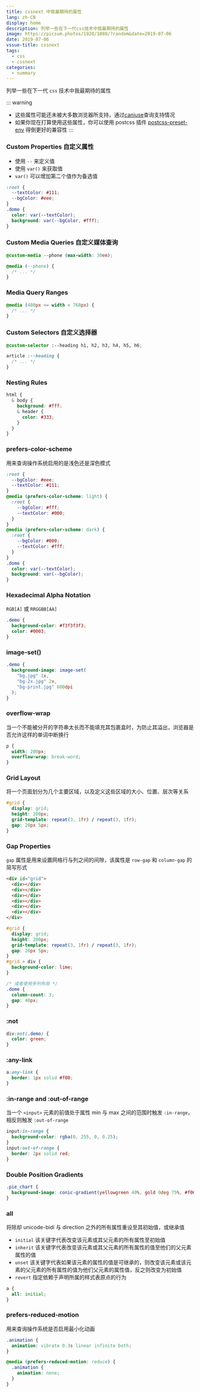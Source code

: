 ```yaml
---
title: cssnext 中我最期待的属性
lang: zh-CN
display: home
description: 列举一些在下一代css技术中我最期待的属性
image: https://picsum.photos/1920/1080/?random&date=2019-07-06
date: 2019-07-06
vssue-title: cssnext
tags:
  - css
  - cssnext
categories:
  - summary
--- 
```


列举一些在下一代 `css` 技术中我最期待的属性

<!-- more -->

::: warning
- 这些属性可能还未被大多数浏览器所支持，通过[caniuse](https://caniuse.com)查询支持情况
- 如果你现在打算使用这些属性，你可以使用 postcss 插件 [postcss-preset-env](https://github.com/csstools/postcss-preset-env) 得倒更好的兼容性
:::

### Custom Properties 自定义属性

- 使用 `--` 来定义值
- 使用 `var()` 来获取值
- `var()` 可以增加第二个值作为备选值

``` css
:root {
  --textColor: #111;
  --bgColor: #eee;
}
.dome {
  color: var(--textColor);
  background: var(--bgColor, #fff);
}
```

### Custom Media Queries 自定义媒体查询

``` css
@custom-media --phone (max-width: 30em);

@media (--phone) {
  /* ... */
}
```

### Media Query Ranges

``` css
@media (480px <= width < 768px) {
  /* ... */
}
```

### Custom Selectors 自定义选择器

``` css
@custom-selector :--heading h1, h2, h3, h4, h5, h6;

article :--heading {
  /* ... */
}
```

### Nesting Rules

``` css
html {
  & body {
    background: #fff;
    & header {
      color: #333;
    }
  }
}
```

### prefers-color-scheme

用来查询操作系统启用的是浅色还是深色模式

``` css
:root {
  --bgColor: #eee;
  --textColor: #111;
}
@media (prefers-color-scheme: light) {
  :root {
    --bgColor: #fff;
    --textColor: #000;
  }
}
@media (prefers-color-scheme: dark) {
  :root {
    --bgColor: #000;
    --textColor: #fff;
  }
}
.dome {
  color: var(--textColor);
  background: var(--bgColor);
}
```

### Hexadecimal Alpha Notation

`RGB[A]` 或 `RRGGBB[AA]`

``` css
.demo {
  background-color: #f3f3f3f3;
  color: #0003;
}
```

### image-set()

``` css
.demo {
  background-image: image-set(
    "bg.jpg" 1x,
    "bg-2x.jpg" 2x,
    "bg-print.jpg" 600dpi
  );
}
```

### overflow-wrap

当一个不能被分开的字符串太长而不能填充其包裹盒时，为防止其溢出，浏览器是否允许这样的单词中断换行

``` css
p {
  width: 200px;
  overflow-wrap: break-word;
}
```

### Grid Layout

将一个页面划分为几个主要区域，以及定义这些区域的大小、位置、层次等关系

``` css
#grid {
  display: grid;
  height: 200px;
  grid-template: repeat(3, 1fr) / repeat(3, 1fr);
  gap: 20px 5px;
}
```

### Gap Properties

`gap` 属性是用来设置网格行与列之间的间隙，该属性是 `row-gap` 和 `column-gap` 的简写形式

``` html
<div id="grid">
  <div></div>
  <div></div>
  <div></div>
  <div></div>
  <div></div>
  <div></div>
</div>
```
``` css
#grid {
  display: grid;
  height: 200px;
  grid-template: repeat(3, 1fr) / repeat(3, 1fr);
  gap: 20px 5px;
}
#grid > div {
  background-color: lime;
}
```

``` css
/* 或者使用多列布局 */
.dome {
  column-count: 3;
  gap: 40px;
}
```

### :not

``` css
div:not(.demo) {
  color: green;
}
```

### :any-link

``` css
a:any-link {
  border: 1px solid #f00;
}
```

### :in-range and :out-of-range

当一个 `<input>` 元素的前值处于属性 min 与 max 之间的范围时触发 `:in-range`，相反则触发 `:out-of-range`

``` css
input:in-range {
  background-color: rgba(0, 255, 0, 0.25);
}
input:out-of-range {
  border: 2px solid red;
}
```

### Double Position Gradients

``` css
.pie_chart {
  background-image: conic-gradient(yellowgreen 40%, gold 0deg 75%, #f06 0deg);
}
```

### all

将除却 unicode-bidi 与 direction 之外的所有属性重设至其初始值，或继承值
- `initial` 该关键字代表改变该元素或其父元素的所有属性至初始值
- `inherit` 该关键字代表改变该元素或其父元素的所有属性的值至他们的父元素属性的值
- `unset` 该关键字代表如果该元素的属性的值是可继承的，则改变该元素或该元素的父元素的所有属性的值为他们父元素的属性值，反之则改变为初始值
- `revert` 指定依赖于声明所属的样式表原点的行为

``` css
a {
  all: initial;
}
```

### prefers-reduced-motion

用来查询操作系统是否启用最小化动画

``` css
.animation {
  animation: vibrate 0.3s linear infinite both; 
}

@media (prefers-reduced-motion: reduce) {
  .animation {
    animation: none;
  }
}
```